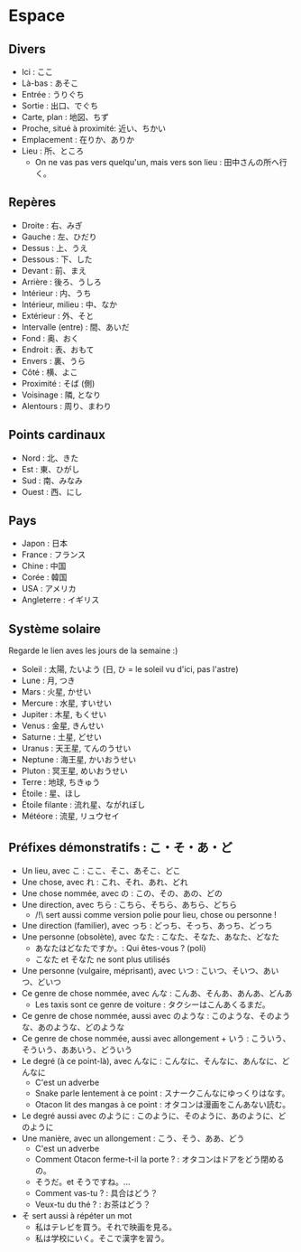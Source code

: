 # Espace

## Divers

- Ici : ここ
- Là-bas : あそこ
- Entrée : うりぐち
- Sortie : 出口、でぐち
- Carte, plan : 地図、ちず
- Proche, situé à proximité: 近い、ちかい
- Emplacement : 在りか、ありか
- Lieu : 所、ところ
  - On ne vas pas vers quelqu'un, mais vers son lieu : 田中さんの所へ行く。

## Repères

- Droite : 右、みぎ
- Gauche : 左、ひだり
- Dessus : 上、うえ
- Dessous : 下、した
- Devant : 前、まえ
- Arrière : 後ろ、うしろ
- Intérieur : 内、うち
- Intérieur, milieu : 中、なか
- Extérieur : 外、そと
- Intervalle (entre) : 間、あいだ
- Fond : 奥、おく
- Endroit : 表、おもて
- Envers : 裏、うら
- Côté : 横、よこ
- Proximité : そば (側)
- Voisinage : 隣, となり
- Alentours : 周り、まわり

##  Points cardinaux

- Nord : 北、きた
- Est : 東、ひがし
- Sud : 南、みなみ
- Ouest : 西、にし

## Pays

- Japon : 日本
- France : フランス
- Chine : 中国
- Corée : 韓国
- USA : アメリカ
- Angleterre : イギリス

## Système solaire

Regarde le lien aves les jours de la semaine :)

- Soleil : 太陽, たいよう (日, ひ = le soleil vu d'ici, pas l'astre)
- Lune : 月, つき
- Mars : 火星, かせい
- Mercure : 水星, すいせい
- Jupiter : 木星, もくせい
- Venus : 金星, きんせい
- Saturne : 土星, どせい
- Uranus : 天王星, てんのうせい
- Neptune : 海王星, かいおうせい
- Pluton : 冥王星, めいおうせい
- Terre : 地球, ちきゅう
- Étoile : 星、ほし
- Étoile filante : 流れ星、ながれぼし
- Météore : 流星, リュウセイ

## Préfixes démonstratifs : こ・そ・あ・ど

- Un lieu, avec こ : ここ、そこ、あそこ、どこ
- Une chose, avec れ : これ、それ、あれ、どれ
- Une chose nommée, avec の : この、その、あの、どの
- Une direction, avec ちら : こちら、そちら、あちら、どちら
  - /!\ sert aussi comme version polie pour lieu, chose ou personne !
- Une direction (familier), avec っち : どっち、そっち、あっち、どっち
- Une personne (obsolète), avec なた : こなた、そなた、あなた、どなた
  - あなたはどなたですか。: Qui êtes-vous ? (poli)
  - こなた et そなた ne sont plus utilisés
- Une personne (vulgaire, méprisant), avec いつ : こいつ、そいつ、あいつ、どいつ
- Ce genre de chose nommée, avec んな : こんあ、そんあ、あんあ、どんあ
  - Les taxis sont ce genre de voiture : タクシーはこんあくるまだ。
- Ce genre de chose nommée, aussi avec のような : このような、そのような、あのような、どのような
- Ce genre de chose nommée, aussi avec allongement + いう : こういう、そういう、ああいう、どういう
- Le degré (à ce point-là), avec んなに : こんなに、そんなに、あんなに、どんなに
  - C'est un adverbe
  - Snake parle lentement à ce point : スナークこんなにゆっくりはなす。
  - Otacon lit des mangas à ce point : オタコンは漫画をこんあない読む。
- Le degré aussi avec のように : このように、そのように、あのように、どのように
- Une manière, avec un allongement : こう、そう、ああ、どう
  - C'est un adverbe
  - Comment Otacon ferme-t-il la porte ? : オタコンはドアをどう閉めるの。
  - そうだ。et そうですね。...
  - Comment vas-tu ? : 具合はどう？
  - Veux-tu du thé ? : お茶はどう？
- そ sert aussi à répéter un mot
  - 私はテレビを買う。それで映画を見る。
  - 私は学校にいく。そこで漢字を習う。
